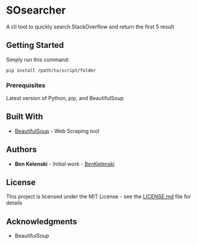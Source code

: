 # SOsearcher

A cli tool to quickly search StackOverflow and return the first 5 result

## Getting Started

Simply run this command: 

```
pip install /path/to/script/folder
```

### Prerequisites

Latest version of Python, pip, and BeautifulSoup


## Built With

* [BeautifulSoup](https://www.crummy.com/software/BeautifulSoup/) - Web Scraping tool

## Authors

* **Ben Kelenski** - *Initial work* - [BenKelenski](https://github.com/BenKelenski)

## License

This project is licensed under the MIT License - see the [LICENSE.md](LICENSE.md) file for details

## Acknowledgments

* BeautifulSoup

